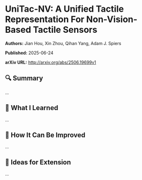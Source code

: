 # UniTac-NV: A Unified Tactile Representation For Non-Vision-Based Tactile Sensors
**Authors:** Jian Hou, Xin Zhou, Qihan Yang, Adam J. Spiers

**Published:** 2025-06-24

**arXiv URL:** http://arxiv.org/abs/2506.19699v1

## 🔍 Summary

...

## 🧠 What I Learned

...

## 🔬 How It Can Be Improved

...

## 🧪 Ideas for Extension

...
